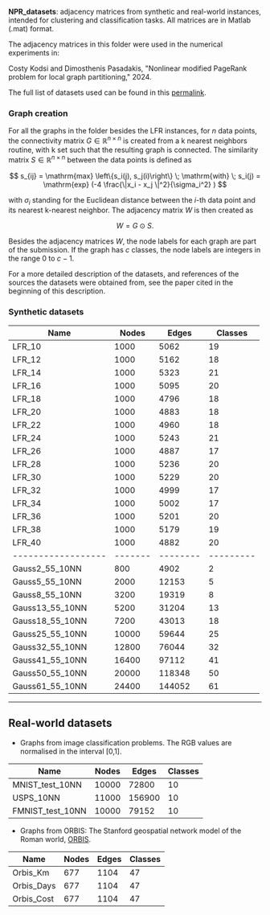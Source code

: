 **NPR_datasets**: adjacency matrices from synthetic and real-world instances, intended for 
                  clustering and classification tasks. All matrices are in Matlab (.mat)
                  format.

The adjacency matrices in this folder were used in the numerical experiments in:
 
Costy Kodsi and Dimosthenis  Pasadakis,  "Nonlinear modified PageRank problem
for local graph partitioning," 2024.  

The full list of datasets used can be found in this [permalink](https://drive.switch.ch/index.php/s/PEnKOcOYEWUILap).

### Graph creation

For all the graphs in the folder besides the LFR instances, for $n$ data points,
the connectivity matrix $G \in \mathbb{R}^{n\times n}$ is created from a k nearest
neighbors routine, with k set such that the resulting graph is connected. The
similarity matrix $S \in \mathbb{R}^{n\times n}$ between the data points is defined
as

$$
    s_{ij} = \mathrm{max} \left\{s_i(j), s_j(i)\right\} \; \mathrm{with} \;
    s_i(j) = \mathrm{exp} (-4 \frac{\|x_i - x_j \|^2}{\sigma_i^2} )
$$

with $\sigma_i$ standing for the Euclidean distance between the $i$-th data point
and its nearest k-nearest neighbor. The adjacency matrix $W$ is then created
as

$$
    W = G \odot S.
$$

Besides the adjacency matrices $W$, the node labels for each graph are part of
the submission.  If the graph has $c$ classes, the node labels are integers in
the range $0$ to $c-1$.

For a more detailed description of the datasets, and references of the sources
the datasets were obtained from, see the paper cited in the beginning of this
description.

### Synthetic datasets

| Name             | Nodes | Edges  | Classes |
|------------------|-------|--------|---------|
| LFR_10           | 1000  | 5062   | 19      |
| LFR_12           | 1000  | 5162   | 18      |
| LFR_14           | 1000  | 5323   | 21      |
| LFR_16           | 1000  | 5095   | 20      |
| LFR_18           | 1000  | 4796   | 18      |
| LFR_20           | 1000  | 4883   | 18      |
| LFR_22           | 1000  | 4960   | 18      |
| LFR_24           | 1000  | 5243   | 21      |
| LFR_26           | 1000  | 4887   | 17      |
| LFR_28           | 1000  | 5236   | 20      |
| LFR_30           | 1000  | 5229   | 20      |
| LFR_32           | 1000  | 4999   | 17      |
| LFR_34           | 1000  | 5002   | 17      |
| LFR_36           | 1000  | 5201   | 20      |
| LFR_38           | 1000  | 5179   | 19      |
| LFR_40           | 1000  | 4882   | 20      |
|------------------|-------|--------|---------|
| Gauss2_55_10NN   | 800   | 4902   | 2       |
| Gauss5_55_10NN   | 2000  | 12153  | 5       |
| Gauss8_55_10NN   | 3200  | 19319  | 8       |
| Gauss13_55_10NN  | 5200  | 31204  | 13      |
| Gauss18_55_10NN  | 7200  | 43013  | 18      |
| Gauss25_55_10NN  | 10000 | 59644  | 25      |
| Gauss32_55_10NN  | 12800 | 76044  | 32      |
| Gauss41_55_10NN  | 16400 | 97112  | 41      |
| Gauss50_55_10NN  | 20000 | 118348 | 50      |
| Gauss61_55_10NN  | 24400 | 144052 | 61      |


-------------------------------------------------------------------------------
Real-world datasets
-------------------------------------------------------------------------------
    
- Graphs from image classification problems. The RGB values are normalised 
   in the interval [0,1].

| Name              | Nodes | Edges  | Classes |
|-------------------|-------|--------|---------|
| MNIST_test_10NN   | 10000 | 72800  | 10      |
| USPS_10NN         | 11000 | 156900 | 10      |
| FMNIST_test_10NN  | 10000 | 79152  | 10      |


- Graphs from ORBIS: The Stanford geospatial network model of the Roman world, 
   [ORBIS](https://doi.org/10.2139/ssrn.2609654).

| Name        | Nodes | Edges | Classes |
|-------------|-------|-------|---------|
| Orbis_Km    | 677   | 1104  | 47      |
| Orbis_Days  | 677   | 1104  | 47      |
| Orbis_Cost  | 677   | 1104  | 47      |
